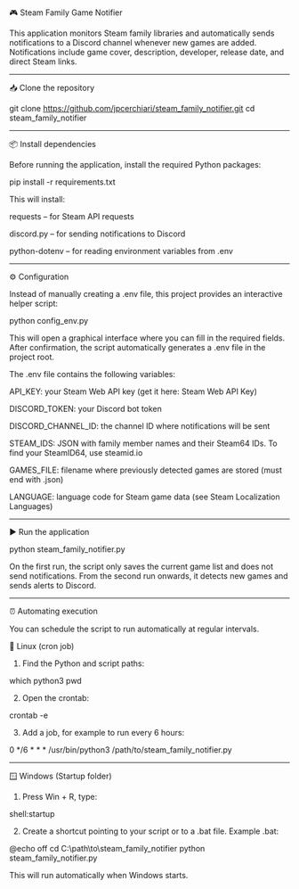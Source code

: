🎮 Steam Family Game Notifier

This application monitors Steam family libraries and automatically sends notifications to a Discord channel whenever new games are added.
Notifications include game cover, description, developer, release date, and direct Steam links.


---

📥 Clone the repository

git clone https://github.com/jpcerchiari/steam_family_notifier.git
cd steam_family_notifier


---

📦 Install dependencies

Before running the application, install the required Python packages:

pip install -r requirements.txt

This will install:

requests – for Steam API requests

discord.py – for sending notifications to Discord

python-dotenv – for reading environment variables from .env



---

⚙️ Configuration

Instead of manually creating a .env file, this project provides an interactive helper script:

python config_env.py

This will open a graphical interface where you can fill in the required fields. After confirmation, the script automatically generates a .env file in the project root.

The .env file contains the following variables:

API_KEY: your Steam Web API key (get it here: Steam Web API Key)

DISCORD_TOKEN: your Discord bot token

DISCORD_CHANNEL_ID: the channel ID where notifications will be sent

STEAM_IDS: JSON with family member names and their Steam64 IDs. To find your SteamID64, use steamid.io

GAMES_FILE: filename where previously detected games are stored (must end with .json)

LANGUAGE: language code for Steam game data (see Steam Localization Languages)



---

▶️ Run the application

python steam_family_notifier.py

On the first run, the script only saves the current game list and does not send notifications.
From the second run onwards, it detects new games and sends alerts to Discord.


---

⏰ Automating execution

You can schedule the script to run automatically at regular intervals.

🐧 Linux (cron job)

1. Find the Python and script paths:

which python3
pwd


2. Open the crontab:

crontab -e


3. Add a job, for example to run every 6 hours:

0 */6 * * * /usr/bin/python3 /path/to/steam_family_notifier.py




---

🪟 Windows (Startup folder)

1. Press Win + R, type:

shell:startup


2. Create a shortcut pointing to your script or to a .bat file. Example .bat:



@echo off
cd C:\path\to\steam_family_notifier
python steam_family_notifier.py

This will run automatically when Windows starts.
